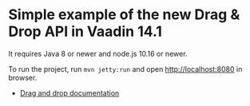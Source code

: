 # Simple example of the new Drag & Drop API in Vaadin 14.1

It requires Java 8 or newer and node.js 10.16 or newer.

To run the project, run `mvn jetty:run` and open [http://localhost:8080](http://localhost:8080) in browser.

- [Drag and drop documentation](https://vaadin.com/docs/v14/flow/dnd/generic-dnd.html)
